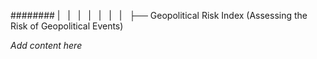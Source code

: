 ######## |   |   |   |   |   |   |   ├── Geopolitical Risk Index (Assessing the Risk of Geopolitical Events)

*Add content here*